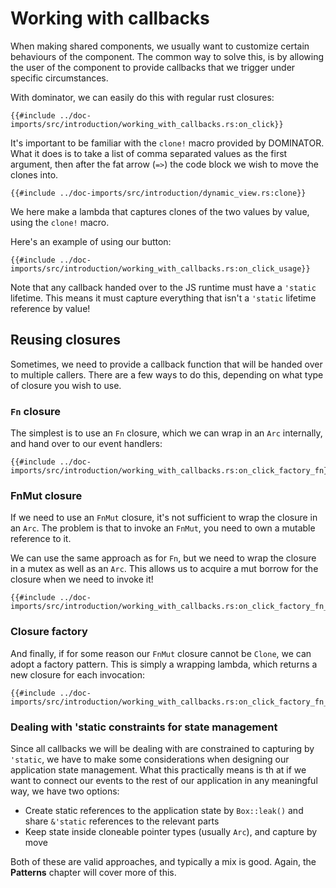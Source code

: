 # Working with callbacks

When making shared components, we usually want to customize certain behaviours of the component.
The common way to solve this, is by allowing the user of the component to provide callbacks that we trigger under specific circumstances.

With dominator, we can easily do this with regular rust closures:

```rust,no_run,noplayground
{{#include ../doc-imports/src/introduction/working_with_callbacks.rs:on_click}}
```

It's important to be familiar with the `clone!` macro provided by DOMINATOR.
What it does is to take a list of comma separated values as the first argument, then after the fat arrow (`=>`) the code block we wish to move the clones into.

```rust,no_run,noplayground
{{#include ../doc-imports/src/introduction/dynamic_view.rs:clone}}
```

We here make a lambda that captures clones of the two values by value, using the `clone!` macro.

Here's an example of using our button:

```rust,no_run,noplayground
{{#include ../doc-imports/src/introduction/working_with_callbacks.rs:on_click_usage}}
```

Note that any callback handed over to the JS runtime must have a `'static` lifetime.
This means it must capture everything that isn't a `'static` lifetime reference by value!

## Reusing closures 

Sometimes, we need to provide a callback function that will be handed over to multiple callers.
There are a few ways to do this, depending on what type of closure you wish to use.

### `Fn` closure
The simplest is to use an `Fn` closure, which we can wrap in an `Arc` internally, and hand over to our event handlers:

```rust,no_run,noplayground
{{#include ../doc-imports/src/introduction/working_with_callbacks.rs:on_click_factory_fn}}
```

### FnMut closure

If we need to use an `FnMut` closure, it's not sufficient to wrap the closure in an `Arc`.
The problem is that to invoke an `FnMut`, you need to own a mutable reference to it.

We can use the same approach as for `Fn`, but we need to wrap the closure in a mutex as well as an `Arc`.
This allows us to acquire a mut borrow for the closure when we need to invoke it!

```rust,no_run,noplayground
{{#include ../doc-imports/src/introduction/working_with_callbacks.rs:on_click_factory_fn_mut}}
```

### Closure factory

And finally, if for some reason our `FnMut` closure cannot be `Clone`, we can adopt a factory pattern.
This is simply a wrapping lambda, which returns a new closure for each invocation:

```rust,no_run,noplayground
{{#include ../doc-imports/src/introduction/working_with_callbacks.rs:on_click_factory_fn_mut_factory}}
```

### Dealing with 'static constraints for state management

Since all callbacks we will be dealing with are constrained to capturing by `'static`, we have to make some considerations when designing our application state management.
What this practically means is th   at if we want to connect our events to the rest of our application in any meaningful way, we have two options:

- Create static references to the application state by `Box::leak()` and share `&'static` references to the relevant parts
- Keep state inside cloneable pointer types (usually `Arc`), and capture by move

Both of these are valid approaches, and typically a mix is good.
Again, the **Patterns** chapter will cover more of this.
